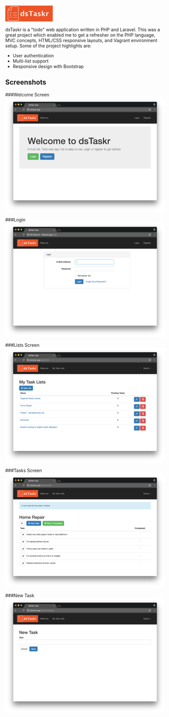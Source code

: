 ![Alt text](/public/images/logo.png?raw=true)

dsTaskr is a "todo" web application written in PHP and Laravel. This was a great project which enabled me to get a refresher on the PHP language, MVC concepts, HTML/CSS responsive layouts, and Vagrant environment setup. Some of the project highlights are:

- User authentication
- Multi-list support
- Responsive design with Bootstrap

## Screenshots

###Welcome Screen
![Alt text](/screenshots/dsTaskr-screenshot1.png?raw=true)

###Login
![Alt text](/screenshots/dsTaskr-screenshot2.png?raw=true)

###Lists Screen
![Alt text](/screenshots/dsTaskr-screenshot3.png?raw=true)

###Tasks Screen
![Alt text](/screenshots/dsTaskr-screenshot4.png?raw=true)

###New Task
![Alt text](/screenshots/dsTaskr-screenshot5.png?raw=true)


